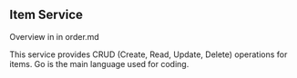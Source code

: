 ## Item Service

Overview in in order.md

This service provides CRUD (Create, Read, Update, Delete) operations for items. Go is the main language used for coding.
